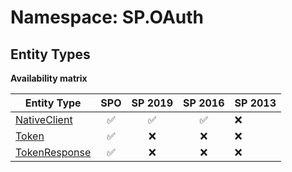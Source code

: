 # Namespace: SP.OAuth

## Entity Types

**Availability matrix**

Entity Type | SPO | SP 2019 | SP 2016 | SP 2013
----------|:---:|:-------:|:-------:|:-------
[NativeClient](./EntityTypes/NativeClient.md) | ✅ | ✅ | ✅ | ❌
[Token](./EntityTypes/Token.md) | ✅ | ❌ | ❌ | ❌
[TokenResponse](./EntityTypes/TokenResponse.md) | ✅ | ❌ | ❌ | ❌
